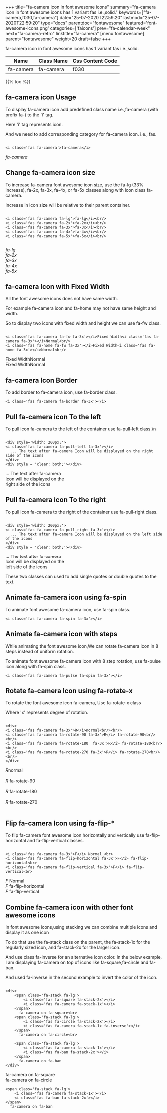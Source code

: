 +++
title="fa-camera icon in font awesome icons"
summary="fa-camera icon in font awesome icons has 1 variant fas i.e.,solid."
keywords=["fa-camera,f030,fa-camera"]
date="25-07-2020T22:59:20"
lastmod="25-07-2020T22:59:20"
type="docs"
parentdoc="fontawesome"
featured='font-awesome-icons.png'
categories=['faicons']
prev="fa-calendar-week"
next="fa-camera-retro"
linktitle="fa-camera"
[menu.fontawesome]
parent="fontawesome"
weight=20
draft=false
+++


fa-camera icon in font awesome icons has 1 variant fas i.e.,solid.

<div class='table-responsive'><table class='table'><thead><tr><th>Name</th><th>Class Name</th><th>Css Content Code</th></tr></thead><tbody><tr><td>fa-camera</td><td>fa-camera</td><td>f030</td></tr></tbody></table></div>


{{% toc %}}


## fa-camera icon Usage

To display fa-camera icon add predefined class name i.e.,fa-camera (with prefix fa-) to the 'i' tag.

Here 'i' tag represents icon.

And we need to add corresponding category for fa-camera icon. i.e., fas.


```

<i class='fas fa-camera'>fa-camera</i>
```

<i class='fas fa-camera'>fa-camera</i>




## Change fa-camera icon size
To increase fa-camera font awesome icon size, use the fa-lg (33% increase), fa-2x, fa-3x, fa-4x, or fa-5x classes along with icon class fa-camera.

Increase in icon size will be relative to their parent container. 

```

<i class='fas fa-camera fa-lg'>fa-lg</i><br/>
<i class='fas fa-camera fa-2x'>fa-2x</i><br/>
<i class='fas fa-camera fa-3x'>fa-3x</i><br/>
<i class='fas fa-camera fa-4x'>fa-4x</i><br/>
<i class='fas fa-camera fa-5x'>fa-5x</i><br/>
            
```

<i class='fas fa-camera fa-lg'>fa-lg</i><br/>
<i class='fas fa-camera fa-2x'>fa-2x</i><br/>
<i class='fas fa-camera fa-3x'>fa-3x</i><br/>
<i class='fas fa-camera fa-4x'>fa-4x</i><br/>
<i class='fas fa-camera fa-5x'>fa-5x</i><br/>
            



## fa-camera Icon with Fixed Width 

All the font awesome icons does not have same width.

For example fa-camera icon and fa-home may not have same height and width.

So to display two icons with fixed width and height we can use fa-fw class.


```

<i class='fas fa-camera fa-fw fa-3x'></i>Fixed Width<i class='fas fa-camera fa-3x'></i>Normal<br/>
<i class='fas fa-home fa-fw fa-3x'></i>Fixed Width<i class='fas fa-home fa-3x'></i>Normal<br/>
```

<i class='fas fa-camera fa-fw fa-3x'></i>Fixed Width<i class='fas fa-camera fa-3x'></i>Normal<br/>
<i class='fas fa-home fa-fw fa-3x'></i>Fixed Width<i class='fas fa-home fa-3x'></i>Normal<br/>



## fa-camera Icon Border 

To add border to fa-camera icon, use fa-border class.


```
<i class='fas fa-camera fa-border fa-3x'></i>

```
<i class='fas fa-camera fa-border fa-3x'></i>





## Pull fa-camera icon To the left

To pull icon fa-camera to the left of the container use fa-pull-left class.\n

```

<div style='width: 200px;'>
<i class='fas fa-camera fa-pull-left fa-3x'></i>
  ... The text after fa-camera Icon will be displayed on the right side of the icons
</div>
<div style = 'clear: both;'></div>
```

<div style='width: 200px;'>
<i class='fas fa-camera fa-pull-left fa-3x'></i>
  ... The text after fa-camera Icon will be displayed on the right side of the icons
</div>
<div style = 'clear: both;'></div>




## Pull fa-camera icon To the right
To pull icon fa-camera to the right of the container use fa-pull-right class.

```

<div style='width: 200px;'>
<i class='fas fa-camera fa-pull-right fa-3x'></i>
  ... The text after fa-camera Icon will be displayed on the left side of the icons
</div>
<div style = 'clear: both;'></div>
```

<div style='width: 200px;'>
<i class='fas fa-camera fa-pull-right fa-3x'></i>
  ... The text after fa-camera Icon will be displayed on the left side of the icons
</div>
<div style = 'clear: both;'></div>

These two classes can used to add single quotes or double quotes to the text.


## Animate fa-camera icon using fa-spin
To animate font awesome fa-camera icon, use fa-spin class.

```
<i class='fas fa-camera fa-spin fa-3x'></i>
```
<i class='fas fa-camera fa-spin fa-3x'></i>




## Animate fa-camera icon with steps
While animating the font awesome icon,We can rotate fa-camera icon in 8 steps instead of uniform rotation.

To animate font awesome fa-camera icon with 8 step rotation, use fa-pulse icon along with fa-spin class.


```
<i class='fas fa-camera fa-pulse fa-spin fa-3x'></i>

```
<i class='fas fa-camera fa-pulse fa-spin fa-3x'></i>





## Rotate fa-camera Icon using fa-rotate-x
To rotate the font awesome icon fa-camera, Use fa-rotate-x class

Where 'x' represents degree of rotation.


```

<div>
<i class='fas fa-camera fa-3x'>R</i>normal<br/><br/>
<i class='fas fa-camera fa-rotate-90 fa-3x'>R</i> fa-rotate-90<br/><br/> 
<i class='fas fa-camera fa-rotate-180  fa-3x'>R</i> fa-rotate-180<br/><br/> 
<i class='fas fa-camera fa-rotate-270 fa-3x'>R</i> fa-rotate-270<br/><br/>
</div>
```

<div>
<i class='fas fa-camera fa-3x'>R</i>normal<br/><br/>
<i class='fas fa-camera fa-rotate-90 fa-3x'>R</i> fa-rotate-90<br/><br/> 
<i class='fas fa-camera fa-rotate-180  fa-3x'>R</i> fa-rotate-180<br/><br/> 
<i class='fas fa-camera fa-rotate-270 fa-3x'>R</i> fa-rotate-270<br/><br/>
</div>




## Flip fa-camera Icon using fa-flip-*
To flip fa-camera font awesome icon horizontally and vertically use fa-flip-horizontal and fa-flip-vertical classes. 

```

<i class='fas fa-camera fa-3x'>F</i> Normal <br>
<i class='fas fa-camera fa-flip-horizontal fa-3x'>F</i> fa-flip-horizontal<br>
<i class='fas fa-camera fa-flip-vertical fa-3x'>F</i> fa-flip-vertical<br>
```

<i class='fas fa-camera fa-3x'>F</i> Normal <br>
<i class='fas fa-camera fa-flip-horizontal fa-3x'>F</i> fa-flip-horizontal<br>
<i class='fas fa-camera fa-flip-vertical fa-3x'>F</i> fa-flip-vertical<br>




## Combine fa-camera icon with other font awesome icons
In font awesome icons,using stacking we can combine multiple icons and display it as one icon 

To do that use the fa-stack class on the parent, the fa-stack-1x for the regularly sized icon, and fa-stack-2x for the larger icon.

And use class fa-inverse for an alternative icon color. 
In the below example, I am displaying fa-camera on top of icons like fa-square,fa-circle and fa-ban.

And used fa-inverse in the second example to invert the color of the icon.

```

<div>
    <span class='fa-stack fa-lg'>
        <i class='far fa-square fa-stack-2x'></i>
        <i class='fas fa-camera fa-stack-1x'></i>
    </span>
      fa-camera on fa-square<br>
    <span class='fa-stack fa-lg'>
        <i class='fas fa-circle fa-stack-2x'></i>
        <i class='fas fa-camera fa-stack-1x fa-inverse'></i>
    </span>
      fa-camera on fa-circle<br>

    <span class='fa-stack fa-lg'>
        <i class='fas fa-camera fa-stack-1x'></i>
        <i class='fas fa-ban fa-stack-2x'></i>
    </span>
      fa-camera on fa-ban
</div>
```

<div>
    <span class='fa-stack fa-lg'>
        <i class='far fa-square fa-stack-2x'></i>
        <i class='fas fa-camera fa-stack-1x'></i>
    </span>
      fa-camera on fa-square<br>
    <span class='fa-stack fa-lg'>
        <i class='fas fa-circle fa-stack-2x'></i>
        <i class='fas fa-camera fa-stack-1x fa-inverse'></i>
    </span>
      fa-camera on fa-circle<br>

    <span class='fa-stack fa-lg'>
        <i class='fas fa-camera fa-stack-1x'></i>
        <i class='fas fa-ban fa-stack-2x'></i>
    </span>
      fa-camera on fa-ban
</div>






